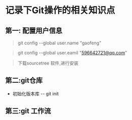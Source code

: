 # 记录下**Git**操作的相关知识点
## 第一: 配置用户信息
> git config --global user.name "gaofeng"

> git config --global user.eamil "596642721@qq.com"

> 下载sourcetree 软件,进行安装

## 第二:git仓库

- 初始化版本库
  -- git init
  
## 第三:git 工作流


    
